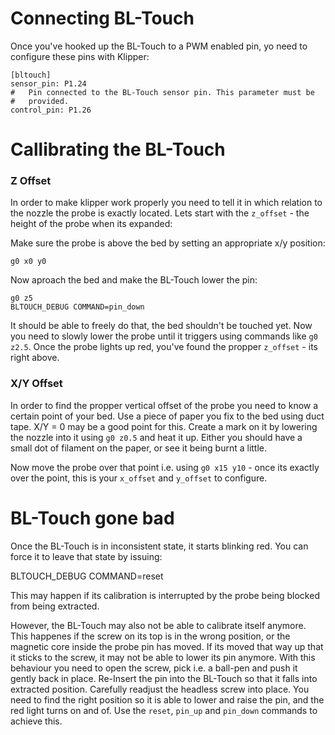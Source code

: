 Connecting BL-Touch
===================
Once you've hooked up the BL-Touch to a PWM enabled pin, yo need to configure these pins with Klipper:

    [bltouch]
    sensor_pin: P1.24
    #   Pin connected to the BL-Touch sensor pin. This parameter must be
    #   provided.
    control_pin: P1.26

Callibrating the BL-Touch
=========================

### Z Offset
In order to make klipper work properly you need to tell it in which relation to the nozzle
the probe is exactly located. Lets start with the `z_offset` - the height of the probe when
its expanded:

Make sure the probe is above the bed by setting an appropriate x/y position:

    g0 x0 y0
    
Now aproach the bed and make the BL-Touch lower the pin:

    g0 z5
    BLTOUCH_DEBUG COMMAND=pin_down

It should be able to freely do that, the bed shouldn't be touched yet. Now you need to slowly
lower the probe until it triggers using commands like `g0 z2.5`. Once the probe lights up red,
you've found the propper `z_offset` - its right above.

### X/Y Offset
In order to find the propper vertical offset of the probe you need to know a certain point of
your bed. Use a piece of paper you fix to the bed using duct tape. X/Y = 0 may be a good point
for this.
Create a mark on it by lowering the nozzle into it using `g0 z0.5` and heat it up. Either you
should have a small dot of filament on the paper, or see it being burnt a little. 

Now move the probe over that point i.e. using `g0 x15 y10` - once its exactly over the point,
this is your `x_offset` and `y_offset` to configure.

BL-Touch gone bad
=================
Once the BL-Touch is in inconsistent state, it starts blinking red. You can force it to leave that
state by issuing:

 BLTOUCH_DEBUG COMMAND=reset

This may happen if its calibration is interrupted by the probe being blocked from being extracted.

However, the BL-Touch may also not be able to calibrate itself anymore. This happenes if the
screw on its top is in the wrong position, or the magnetic core inside the probe pin has moved. 
If its moved that way up that it sticks to the screw, it may not be able to lower its pin anymore.
With this behaviour you need to open the screw, pick i.e. a ball-pen and push it gently back in place.
Re-Insert the pin into the BL-Touch so that it falls into extracted position. Carefully readjust the
headless screw into place. You need to find the right position so it is able to lower and raise the
pin, and the red light turns on and of. Use the `reset`, `pin_up` and `pin_down` commands to
achieve this.

